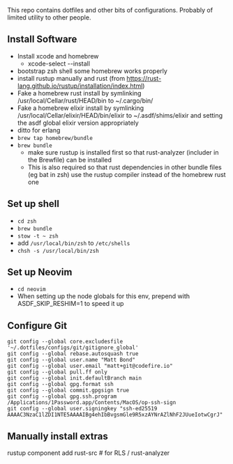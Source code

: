This repo contains dotfiles and other bits of configurations.
Probably of limited utility to other people.

## Install Software
* Install xcode and homebrew
  * xcode-select --install
* bootstrap zsh shell some homebrew works properly
* install rustup manually and rust (from https://rust-lang.github.io/rustup/installation/index.html)
* Fake a homebrew rust install by symlinking /usr/local/Cellar/rust/HEAD/bin to ~/.cargo/bin/
* Fake a homebrew elixir install by symlinking /usr/local/Cellar/elixir/HEAD/bin/elixir to ~/.asdf/shims/elixir and setting the asdf global elixir version appropriately
* ditto for erlang
* `brew tap homebrew/bundle`
* `brew bundle`
  * make sure rustup is installed first so that rust-analyzer (includer in the Brewfile) can be installed
  * This is also required so that rust dependencies in other bundle files (eg bat in zsh) use the rustup compiler instead of the homebrew rust one

## Set up shell
* `cd zsh`
* `brew bundle`
* `stow -t ~ zsh`
* add `/usr/local/bin/zsh` to `/etc/shells`
* `chsh -s /usr/local/bin/zsh`

## Set up Neovim
* `cd neovim`
* When setting up the node globals for this env, prepend with ASDF_SKIP_RESHIM=1 to speed it up

## Configure Git
```
git config --global core.excludesfile '~/.dotfiles/configs/git/gitignore_global'
git config --global rebase.autosquash true
git config --global user.name "Matt Bond"
git config --global user.email "matt+git@codefire.io"
git config --global pull.ff only
git config --global init.defaultBranch main
git config --global gpg.format ssh
git config --global commit.gpgsign true
git config --global gpg.ssh.program /Applications/1Password.app/Contents/MacOS/op-ssh-sign
git config --global user.signingkey "ssh-ed25519 AAAAC3NzaC1lZDI1NTE5AAAAIBg4ehIbBvgsmGle9R5xzAYNrAZlNhF2JUueIotwCgrJ"
```

## Manually install extras
rustup component add rust-src # for RLS / rust-analyzer
